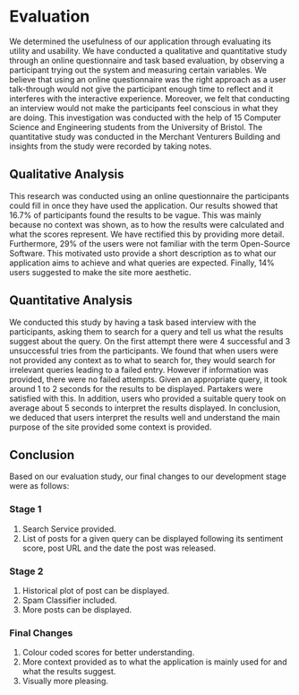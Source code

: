 # Evaluation

We determined the usefulness of our application through evaluating its utility and usability. We have conducted a qualitative and quantitative study through an online questionnaire and task based evaluation, by observing a participant trying out the system and measuring certain variables. We believe that using an online questionnaire was the right approach as a user talk-through would not give the participant enough time to reflect and it interferes with the interactive experience. Moreover, we felt that conducting an interview would not make the participants feel conscious in what they are doing. This investigation was conducted with the help of 15 Computer Science and Engineering students from the University of Bristol. The quantitative study was conducted in the Merchant Venturers Building and insights from the study were recorded by taking notes.

## Qualitative Analysis
This research was conducted using an online questionnaire the participants could fill in once they have used the application. Our results showed that 16.7% of participants found the results to be vague. This was mainly because no context was shown, as to how the results were calculated and what the scores represent. We have rectified this by providing more detail. Furthermore, 29% of the users were not familiar with the term Open-Source Software. This motivated usto  provide a short description as to what our application aims to achieve and what queries are expected. Finally, 14% users suggested to make the site more aesthetic.

## Quantitative Analysis
We conducted this study by having a task based interview with the participants, asking them to search for a query and tell us what the results suggest about the query. On the first attempt there were 4 successful and 3 unsuccessful tries from the participants. We found that when users were not provided any context as to what to search for, they would search for irrelevant queries leading to a failed entry. However if information was provided, there were no failed attempts. Given an appropriate query, it took around 1 to 2 seconds for the results to be displayed. Partakers were satisfied with this. In addition, users who provided a suitable query took on average about 5 seconds to interpret the results displayed. In conclusion, we deduced that users interpret the results well and understand the main purpose of the site provided some context is provided.

## Conclusion
Based on our evaluation study, our final changes to our development stage were as follows:

### Stage 1
1. Search Service provided.
2. List of posts for a given query can be displayed following its sentiment score, post URL and the date the post was released.

### Stage 2
1. Historical plot of post can be displayed.
2. Spam Classifier included.
3. More posts can be displayed.

### Final Changes
1. Colour coded scores for better understanding.
2. More context provided as to what the application is mainly used for and what the results suggest.
3. Visually more pleasing.
